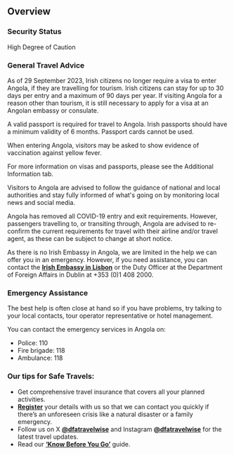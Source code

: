 ## Overview

### **Security Status**

High Degree of Caution

### **General Travel Advice**

As of 29 September 2023, Irish citizens no longer require a visa to enter Angola, if they are travelling for tourism. Irish citizens can stay for up to 30 days per entry and a maximum of 90 days per year. If visiting Angola for a reason other than tourism, it is still necessary to apply for a visa at an Angolan embassy or consulate.

A valid passport is required for travel to Angola. Irish passports should have a minimum validity of 6 months. Passport cards cannot be used.

When entering Angola, visitors may be asked to show evidence of vaccination against yellow fever.

For more information on visas and passports, please see the Additional Information tab.

Visitors to Angola are advised to follow the guidance of national and local authorities and stay fully informed of what's going on by monitoring local news and social media.

Angola has removed all COVID-19 entry and exit requirements. However, passengers travelling to, or transiting through, Angola are advised to re-confirm the current requirements for travel with their airline and/or travel agent, as these can be subject to change at short notice.

As there is no Irish Embassy in Angola, we are limited in the help we can offer you in an emergency. However, if you need assistance, you can contact the [**Irish Embassy in Lisbon**](/en/portugal/lisbon/contact/) or the Duty Officer at the Department of Foreign Affairs in Dublin at +353 (0)1 408 2000.

### **Emergency Assistance**

The best help is often close at hand so if you have problems, try talking to your local contacts, tour operator representative or hotel management.

You can contact the emergency services in Angola on:

* Police: 110
* Fire brigade: 118
* Ambulance: 118

### **Our tips for Safe Travels:**

* Get comprehensive travel insurance that covers all your planned activities.
* [**Register**](/en/dfa/overseas-travel/citizens-registration/) your details with us so that we can contact you quickly if there’s an unforeseen crisis like a natural disaster or a family emergency.
* Follow us on X [**@dfatravelwise**](https://www.twitter.com/DFATravelWise) and Instagram [**@dfatravelwise**](https://www.instagram.com/dfatravelwise/) for the latest travel updates.
* Read our [**‘Know Before You Go’**](/en/dfa/overseas-travel/know-before-you-go-/) guide.